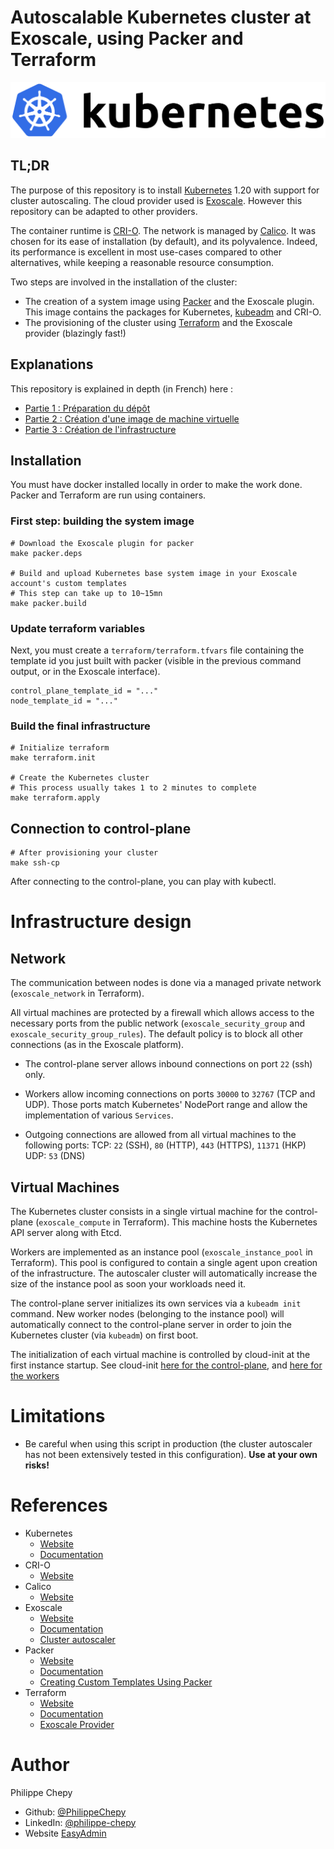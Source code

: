 # Autoscalable Kubernetes cluster at Exoscale, using Packer and Terraform

![Kubernetes](.documentation/images/kubernetes-logo.svg)

## TL;DR

The purpose of this repository is to install [Kubernetes](https://kubernetes.io) 1.20 with support for cluster autoscaling.
The cloud provider used is [Exoscale](https://www.exoscale.com). However this repository can be adapted to other providers.

The container runtime is [CRI-O](https://cri-o.io).
The network is managed by [Calico](https://www.projectcalico.org). It was chosen for its ease of installation (by default), and its polyvalence. Indeed, its performance is excellent in most use-cases compared to other alternatives, while keeping a reasonable resource consumption.

Two steps are involved in the installation of the cluster:

* The creation of a system image using [Packer](https://www.packer.io) and the Exoscale plugin. This image contains the packages for Kubernetes, [kubeadm](https://kubernetes.io/docs/setup/production-environment/tools/kubeadm/) and CRI-O.
* The provisioning of the cluster using [Terraform](https://www.terraform.io) and the Exoscale provider (blazingly fast!)

## Explanations

This repository is explained in depth (in French) here :

* [Partie 1 : Préparation du dépôt](https://easyadmin.tech/tutoriel-comment-deployer-kubernetes-chez-exoscale-avec-packer-et-terraform-preparation-depot)
* [Partie 2 : Création d'une image de machine virtuelle](https://easyadmin.tech/tutoriel-comment-deployer-kubernetes-chez-exoscale-avec-packer-et-terraform-creation-image-machine-virtuelle)
* [Partie 3 : Création de l'infrastructure](https://easyadmin.tech/tutoriel-comment-deployer-kubernetes-chez-exoscale-avec-packer-et-terraform-creation-infrastructure)

## Installation

You must have docker installed locally in order to make the work done. Packer and Terraform are run using containers.

### First step: building the system image

```shell
# Download the Exoscale plugin for packer
make packer.deps

# Build and upload Kubernetes base system image in your Exoscale account's custom templates
# This step can take up to 10~15mn
make packer.build
```

### Update terraform variables

Next, you must create a `terraform/terraform.tfvars` file containing the template id you just built with packer (visible in the previous command output, or in the Exoscale interface).

```hcl
control_plane_template_id = "..."
node_template_id = "..."
```

### Build the final infrastructure

```shell
# Initialize terraform
make terraform.init

# Create the Kubernetes cluster
# This process usually takes 1 to 2 minutes to complete
make terraform.apply
```

## Connection to control-plane

```shell
# After provisioning your cluster
make ssh-cp
```

After connecting to the control-plane, you can play with kubectl.

# Infrastructure design

## Network

The communication between nodes is done via a managed private network (`exoscale_network` in Terraform).

All virtual machines are protected by a firewall which allows access to the necessary ports from the public network (`exoscale_security_group` and `exoscale_security_group_rules`). The default policy is to block all other connections (as in the Exoscale platform).

* The control-plane server allows inbound connections on port `22` (ssh) only.
* Workers allow incoming connections on ports `30000` to `32767` (TCP and UDP). Those ports match Kubernetes' NodePort range and allow the implementation of various `Services`.

* Outgoing connections are allowed from all virtual machines to the following ports:
TCP: `22` (SSH), `80` (HTTP), `443` (HTTPS), `11371` (HKP)
UDP: `53` (DNS)

## Virtual Machines

The Kubernetes cluster consists in a single virtual machine for the control-plane (`exoscale_compute` in Terraform). This machine hosts the Kubernetes API server along with Etcd.

Workers are implemented as an instance pool (`exoscale_instance_pool` in Terraform). This pool is configured to contain a single agent upon creation of the infrastructure. The autoscaler cluster will automatically increase the size of the instance pool as soon your workloads need it.

The control-plane server initializes its own services via a `kubeadm init` command.
New worker nodes (belonging to the instance pool) will automatically connect to the control-plane server in order to join the Kubernetes cluster (via `kubeadm`) on first boot.

The initialization of each virtual machine is controlled by cloud-init at the first instance startup.
See cloud-init [here for the control-plane](terraform/templates/control-plane/cloud-init.yaml), and [here for the workers](terraform/templates/nodes/cloud-init.yaml)

# Limitations

* Be careful when using this script in production (the cluster autoscaler has not been extensively tested in this configuration). **Use at your own risks!**

# References

* Kubernetes
  * [Website](https://kubernetes.io)
  * [Documentation](https://kubernetes.io/docs/home/)
* CRI-O
  * [Website](https://cri-o.io)
* Calico
  * [Website](https://www.projectcalico.org)
* Exoscale
  * [Website](https://www.exoscale.com)
  * [Documentation](https://community.exoscale.com)
  * [Cluster autoscaler](https://github.com/kubernetes/autoscaler/tree/master/cluster-autoscaler/cloudprovider/exoscale)
* Packer
  * [Website](https://www.packer.io)
  * [Documentation](https://www.packer.io/docs)
  * [Creating Custom Templates Using Packer](https://www.exoscale.com/syslog/creating-custom-templates-using-packer/)
* Terraform
  * [Website](https://www.terraform.io)
  * [Documentation](https://www.terraform.io/docs/index.html)
  * [Exoscale Provider](https://registry.terraform.io/providers/exoscale/exoscale/latest/docs)

# Author

Philippe Chepy

* Github: [@PhilippeChepy](https://github.com/PhilippeChepy)
* LinkedIn: [@philippe-chepy](https://www.linkedin.com/in/philippe-chepy/)
* Website [EasyAdmin](https://easyadmin.tech)

